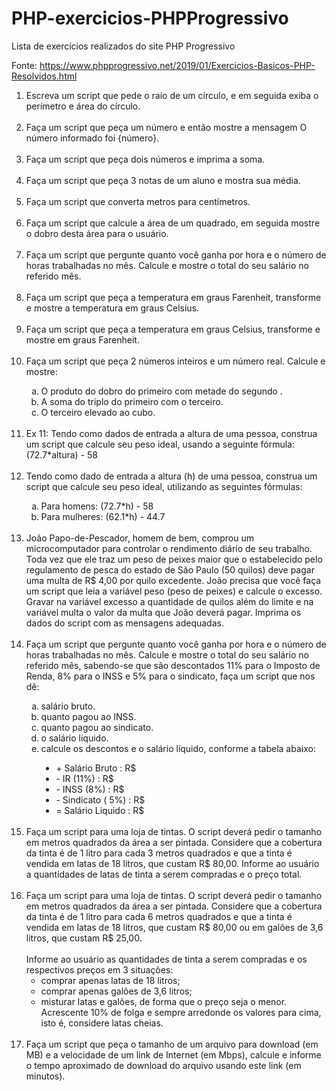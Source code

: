 # PHP-exercicios-PHPProgressivo

Lista de exercícios realizados do site PHP Progressivo

Fonte: https://www.phpprogressivo.net/2019/01/Exercicios-Basicos-PHP-Resolvidos.html

<ol>
    <li>Escreva um script que pede o raio de um círculo, e em seguida exiba o perímetro e área do círculo.</li>
    <br>
    <li>Faça um script que peça um número e então mostre a mensagem O número informado foi {número}.</li>
    <br>
    <li>Faça um script que peça dois números e imprima a soma.</li>
    <br>
    <li>Faça um script que peça 3 notas de um aluno e mostra sua média.</li>
    <br>
    <li>Faça um script que converta metros para centímetros.</li>
    <br>
    <li>Faça um script que calcule a área de um quadrado, em seguida mostre o dobro desta área para o usuário. </li>
    <br>
    <li>Faça um script que pergunte quanto você ganha por hora e o número de horas trabalhadas no mês. Calcule e mostre o total do seu salário no referido mês.</li>
    <br>
    <li>Faça um script que peça a temperatura em graus Farenheit, transforme e mostre a temperatura em graus Celsius.</li>
    <br>
    <li>Faça um script que peça a temperatura em graus Celsius, transforme e mostre em graus Farenheit.</li>
    <br>
    <li>Faça um script que peça 2 números inteiros e um número real. Calcule e mostre:</li>
    <ol type='a'>
        <li>O produto do dobro do primeiro com metade do segundo .</li>
        <li>A soma do triplo do primeiro com o terceiro.</li>
        <li>O terceiro elevado ao cubo.</li>
    </ol>
    <br>
    <li>Ex 11: Tendo como dados de entrada a altura de uma pessoa, construa um script que calcule seu peso ideal, usando a seguinte fórmula: (72.7*altura) - 58</li>
    <br>
    <li>Tendo como dado de entrada a altura (h) de uma pessoa, construa um script que calcule seu peso ideal, utilizando as seguintes fórmulas:</li>
    <ol type='a'>
        <li>Para homens: (72.7*h) - 58</li>
        <li>Para mulheres: (62.1*h) - 44.7</li>
    </ol>
    <br>
    <li>João Papo-de-Pescador, homem de bem, comprou um microcomputador para controlar o rendimento diário de seu trabalho. Toda vez que ele traz um peso de peixes maior que o estabelecido pelo regulamento de pesca do estado de São Paulo (50 quilos) deve pagar uma multa de R$ 4,00 por quilo excedente. João precisa que você faça um script que leia a variável peso (peso de peixes) e calcule o excesso. Gravar na variável excesso a quantidade de quilos além do limite e na variável multa o valor da multa que João deverá pagar. Imprima os dados do script com as mensagens adequadas.</li>
    <br>
    <li>Faça um script que pergunte quanto você ganha por hora e o número de horas trabalhadas no mês. Calcule e mostre o total do seu salário no referido mês, sabendo-se que são descontados 11% para o Imposto de Renda, 8% para o INSS e 5% para o sindicato, faça um script que nos dê:</li>
    <ol type='a'>
        <li>salário bruto.</li>
        <li>quanto pagou ao INSS.</li>
        <li>quanto pagou ao sindicato.</li>
        <li>o salário líquido.</li>
        <li>calcule os descontos e o salário líquido, conforme a tabela abaixo:</li>
        <ul style="list-style-type: disc">
            <li>+ Salário Bruto : R$</li>
            <li>- IR (11%) : R$</li>
            <li>- INSS (8%) : R$</li>
            <li>- Sindicato ( 5%) : R$</li>
            <li>= Salário Liquido : R$</li>
        </ul>
    </ol>
    <br>
    <li>Faça um script para uma loja de tintas. O script deverá pedir o tamanho em metros quadrados da área a ser pintada. Considere que a cobertura da tinta é de 1 litro para cada 3 metros quadrados e que a tinta é vendida em latas de 18 litros, que custam R$ 80,00. Informe ao usuário a quantidades de latas de tinta a serem compradas e o preço total.</li>
    <br>
    <li>
        Faça um script para uma loja de tintas. O script deverá pedir o tamanho em metros quadrados da área a ser pintada. Considere que a cobertura da tinta é de 1 litro para cada 6 metros quadrados e que a tinta é vendida em latas de 18 litros, que custam R$ 80,00 ou em galões de 3,6 litros, que custam R$ 25,00.
        <br><br>
        Informe ao usuário as quantidades de tinta a serem compradas e os respectivos preços em 3 situações:
        <ul>
            <li>comprar apenas latas de 18 litros;</li>
        </ul>
        <ul>
            <li>comprar apenas galões de 3,6 litros;</li>
        </ul>
        <ul>
            <li>misturar latas e galões, de forma que o preço seja o menor. Acrescente 10% de folga e sempre arredonde os valores para cima, isto é, considere latas cheias.</li>
        </ul>
    </li>
    <br>
    <li>
        Faça um script que peça o tamanho de um arquivo para download (em MB) e a velocidade de um link de Internet (em Mbps), calcule e informe o tempo aproximado de download do arquivo usando este link (em minutos).
    </li>
</ol>